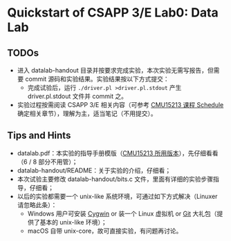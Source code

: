 # Quickstart of CSAPP 3/E Lab0: Data Lab

## TODOs

- 进入 datalab-handout 目录并按要求完成实验，本次实验无需写报告，但需要 commit 源码和实验结果。实验结果按以下方式提交：
  - 完成试验后，运行 `./driver.pl >driver.pl.stdout` 产生 driver.pl.stdout 文件并 commit 之。
- 实验过程按需阅读 CSAPP 3/E 相关内容（可参考 [CMU15213 课程 Schedule](http://www.cs.cmu.edu/afs/cs/academic/class/15213-f14/www/schedule.html) 确定相关章节），理解为主，适当笔记（不用提交）。

## Tips and Hints

- datalab.pdf：本实验的指导手册模版（[CMU15213 所用版本](http://www.cs.cmu.edu/afs/cs/academic/class/15213-f14/www/labs/datalab.pdf)），先仔细看看（6 / 8 部分不用管）；
- datalab-handout/README：关于实验的介绍，仔细看；
- 本次试验主要修改 datalab-handout/bits.c 文件，里面有详细的实验步骤指导，仔细看；
- 以后的实验都需要一个 unix-like 系统环境，可通过如下方式解决（Linuxer 请忽略此条）：
  - Windows 用户可安装 [Cygwin](https://www.cygwin.com/) or 装一个 Linux 虚拟机 or [Git](https://git-scm.com/download/win) 大礼包（提供了基本的 unix-like 环境）；
  - macOS 自带 unix-core，故可直接实验，有问题再讨论。